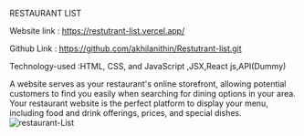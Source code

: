 RESTAURANT LIST



Website link   : https://restutrant-list.vercel.app/

Github Link   :  https://github.com/akhilanithin/Restutrant-list.git

Technology-used :HTML, CSS, and JavaScript ,JSX,React js,API(Dummy)


A website serves as your restaurant's online storefront, allowing potential customers to find you easily when searching for dining options in your area. Your restaurant website is the perfect platform to display your menu, including food and drink offerings, prices, and special dishes.
![restaurant-List](https://github.com/akhilanithin/Restutrant-list/assets/122517142/b9c7467d-4124-4927-9baf-55da310e843f)

	
